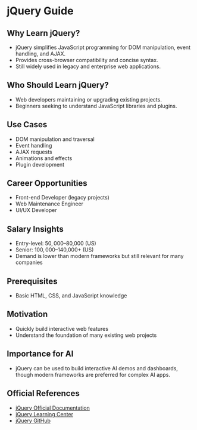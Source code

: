 # jQuery Guide

## Why Learn jQuery?
- jQuery simplifies JavaScript programming for DOM manipulation, event handling, and AJAX.
- Provides cross-browser compatibility and concise syntax.
- Still widely used in legacy and enterprise web applications.

## Who Should Learn jQuery?
- Web developers maintaining or upgrading existing projects.
- Beginners seeking to understand JavaScript libraries and plugins.

## Use Cases
- DOM manipulation and traversal
- Event handling
- AJAX requests
- Animations and effects
- Plugin development

## Career Opportunities
- Front-end Developer (legacy projects)
- Web Maintenance Engineer
- UI/UX Developer

## Salary Insights
- Entry-level: $50,000–$80,000 (US)
- Senior: $100,000–$140,000+ (US)
- Demand is lower than modern frameworks but still relevant for many companies

## Prerequisites
- Basic HTML, CSS, and JavaScript knowledge

## Motivation
- Quickly build interactive web features
- Understand the foundation of many existing web projects

## Importance for AI
- jQuery can be used to build interactive AI demos and dashboards, though modern frameworks are preferred for complex AI apps.

## Official References
- [jQuery Official Documentation](https://api.jquery.com/)
- [jQuery Learning Center](https://learn.jquery.com/)
- [jQuery GitHub](https://github.com/jquery/jquery)
